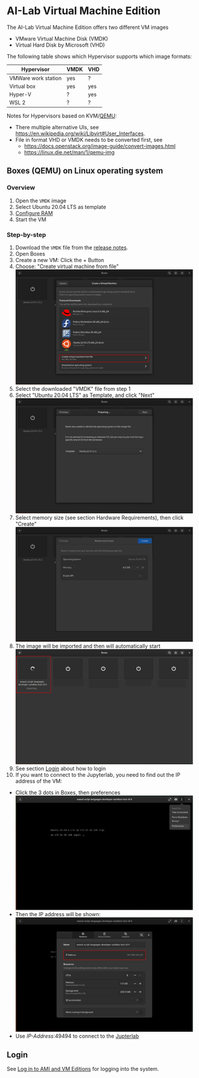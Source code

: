 # AI-Lab Virtual Machine Edition

The AI-Lab Virtual Machine Edition offers two different VM images
* VMware Virtual Machine Disk (VMDK)
* Virtual Hard Disk by Microsoft (VHD)

The following table shows which Hypervisor supports which image formats:

| Hypervisor          | VMDK | VHD |
|---------------------|------|-----|
| VMWare work station | yes  | ?   |
| Virtual box         | yes  | yes |
| Hyper-V             | ?    | yes |
| WSL 2               | ?    | ?   |

Notes for Hypervisors based on KVM/[QEMU](https://en.wikipedia.org/wiki/QEMU):
* There multiple alternative UIs, see https://en.wikipedia.org/wiki/Libvirt#User_Interfaces.
* File in format VHD or VMDK needs to be converted first, see
  * https://docs.openstack.org/image-guide/convert-images.html
   * https://linux.die.net/man/1/qemu-img

## Boxes (QEMU) on Linux operating system

### Overview

1. Open the `VMDK` image
2. Select Ubuntu 20.04 LTS as template
3. [Configure RAM](system-requirements.md)
4. Start the VM

### Step-by-step

1. Download the `VMDK` file from the [release notes](https://github.com/exasol/ai-lab/releases/latest).
2. Open Boxes
3. Create a new VM: Click the + Button
4. Choose: "Create virtual machine from file"<br />
![image info](./img/tutorial-screenshot-create-img.png)
5. Select the downloaded "VMDK" file from step 1
6. Select "Ubuntu 20.04 LTS" as Template, and click "Next"
![image info](./img/tutorial-screenshot-select-template.png)
7. Select memory size (see section Hardware Requirements), then click "Create"
![image info](./img/tutorial-screenshot-select-resources.png)
8. The image will be imported and then will automatically start
![image info](./img/tutorial-screenshot-importing.png)
9. See section [Login](#login) about how to login
10. If you want to connect to the Jupyterlab, you need to find out the IP address of the VM:
- Click the 3 dots in Boxes, then preferences<br />
![image info](./img/tutorial-screenshot-open-preferences.png)
- Then the IP address will be shown:<br />
![image info](./img/tutorial-screenshot-show-ip.png)
- Use _IP-Address_:49494 to connect to the [Jupterlab](jupyter.md#open-jupyter-in-your-browser)


## Login

See [Log in to AMI and VM Editions](login-vm-and-ami.md) for logging into the system.
